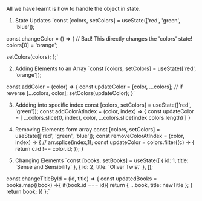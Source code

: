 All we have learnt is how to handle the object in state.

1. State Updates
`const [colors, setColors] = useState(['red', 'green', 'blue']);

const changeColor = () => {
  // Bad!  This directly changes the 'colors' state!
  colors[0] = 'orange';

  setColors(colors);
};`


2. Adding Elements to an Array
`const [colors, setColors] = useState(['red', 'orange']);

const addColor = (color) => {
    const updateColor = [color, ...colors]; // if reverse [...colors, color];
    setColors(updateColor);
}`

3. Addding into specific index
const [colors, setColors] = useState(['red', 'green']);
const addColorAtIndex = (color, index) => {
    const updateColor = [
    ...colors.slice(0, index),
    color,
    ...colors.slice(index colors.length)
    ]
}

4. Removing Elements form array
const [colors, setColors] = useState(['red', 'green', 'blue']);
const removeColorAtIndex = (color, index) => {
    // arr.splice(index,1);
    const updateColor = colors.filter((c) => {
        return c.id !== color.id;
    });
}

5. Changing Elements
`const [books, setBooks] = useState([
  { id: 1, title: 'Sense and Sensibility' },
  { id: 2, title: 'Oliver Twist' },
]);

const changeTitleById = (id, title) => {
    const updatedBooks = books.map((book) =>{
        if(book.id === id){
            return { ...book, title: newTitle };
        }
        return book;
    })
};`
